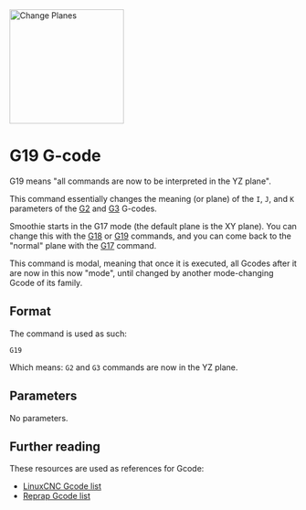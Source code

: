 <img src="images/plane-change.png" alt="Change Planes" width=200 height=200>

# G19 G-code

G19 means "all commands are now to be interpreted in the YZ plane".

This command essentially changes the meaning (or plane) of the `I`, `J`, and `K` parameters of the [G2](g2.md) and [G3](g3.md) G-codes.

Smoothie starts in the G17 mode (the default plane is the XY plane). You can change this with the [G18](g18.md) or [G19](g19.md) commands, and you can come back to the "normal" plane with the [G17](g17.md) command.

This command is modal, meaning that once it is executed, all Gcodes after it are now in this now "mode", until changed by another mode-changing Gcode of its family.

## Format

The command is used as such:

```
G19
```

Which means: `G2` and `G3` commands are now in the YZ plane.

## Parameters

No parameters.

## Further reading

These resources are used as references for Gcode:
* [LinuxCNC Gcode list](http://linuxcnc.org/docs/html/gcode.html)
* [Reprap Gcode list](http://reprap.org/wiki/G-code)

